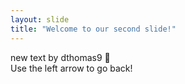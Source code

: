 ```yaml
---
layout: slide
title: "Welcome to our second slide!"
---
```

new text by dthomas9 :wave:  
Use the left arrow to go back!
